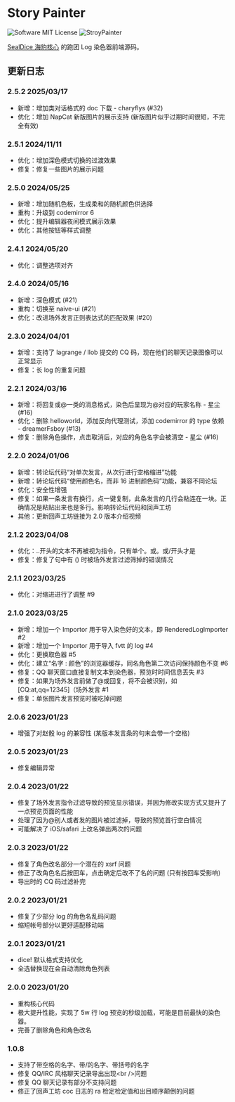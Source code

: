 # Story Painter

![Software MIT License](https://img.shields.io/badge/license-MIT-brightgreen.svg?style=flat-square)
![StroyPainter](https://img.shields.io/badge/SealDice-StroyPainter-blue)

[SealDice 海豹核心](https://github.com/sealdice/sealdice-core) 的跑团 Log 染色器前端源码。

## 更新日志

### 2.5.2 2025/03/17

- 新增：增加类对话格式的 doc 下载  - charyflys (#32)
- 优化：增加 NapCat 新版图片的展示支持 (新版图片似乎过期时间很短，不完全有效)

### 2.5.1 2024/11/11

- 优化：增加深色模式切换的过渡效果
- 修复：修复一些图片的展示问题 

### 2.5.0 2024/05/25

- 新增：增加随机色板，生成柔和的随机颜色供选择
- 重构：升级到 codemirror 6
- 优化：提升编辑器夜间模式展示效果
- 优化：其他按钮等样式调整

### 2.4.1 2024/05/20

- 优化：调整选项对齐

### 2.4.0 2024/05/16

- 新增：深色模式 (#21)
- 重构：切换至 naive-ui (#21)
- 优化：改进场外发言正则表达式的匹配效果 (#20)

### 2.3.0 2024/04/01

- 新增：支持了 lagrange / llob 提交的 CQ 码，现在他们的聊天记录图像可以正常显示
- 修复：长 log 的重复问题

### 2.2.1 2024/03/16

- 新增：将回复或@一类的消息格式，染色后呈现为@对应的玩家名称 - 星尘 (#16)
- 优化：删除 helloworld，添加反向代理测试，添加 codemirror 的 type 依赖 - dreamerFsboy (#13)
- 修复：删除角色操作，点击取消后，对应的角色名字会被清空 - 星尘 (#16)

### 2.2.0 2024/01/06

- 新增：转论坛代码“对单次发言，从次行进行空格缩进”功能
- 新增：转论坛代码“使用颜色名，而非 16 进制颜色码”功能，兼容不同论坛
- 优化：安全性增强
- 修复：如果一条发言有换行，点一键复制，此条发言的几行会粘连在一块。正确情况是粘贴出来也是多行。影响转论坛代码和回声工坊
- 其他：更新回声工坊链接为 2.0 版本介绍视频

### 2.1.2 2023/04/08

- 优化：..开头的文本不再被视为指令，只有单个。或。或/开头才是
- 修复：修复了句中有 () 时被场外发言过滤筛掉的错误情况

### 2.1.1 2023/03/25

- 优化：对缩进进行了调整 #9

### 2.1.0 2023/03/25

- 新增：增加一个 Importor 用于导入染色好的文本，即 RenderedLogImporter #2
- 新增：增加一个 Importor 用于导入 fvtt 的 log #4
- 优化：更换取色器 #5
- 优化：建立“名字 : 颜色”的浏览器缓存，同名角色第二次访问保持颜色不变 #6
- 修复：QQ 聊天窗口直接复制文本到染色器，预览时时间信息丢失 #3
- 修复：如果为场外发言前做了@或回复，将不会被识别，如 [CQ:at,qq=12345]（场外发言 #1
- 修复：单张图片发言预览时被吃掉问题

### 2.0.6 2023/01/23

- 增强了对赵骰 log 的兼容性 (某版本发言条的句末会带一个空格)

### 2.0.5 2023/01/23

- 修复编辑异常

### 2.0.4 2023/01/22

- 修复了场外发言指令过滤导致的预览显示错误，并因为修改实现方式又提升了一点预览页面的性能
- 处理了因为@别人或者发的图片被过滤掉，导致的预览首行空白情况
- 可能解决了 iOS/safari 上改名弹出两次的问题

### 2.0.3 2023/01/22

- 修复了角色改名部分一个潜在的 xsrf 问题
- 修正了改角色名后按回车，点击确定后改不了名的问题 (只有按回车受影响)
- 导出时的 CQ 码过滤补完

### 2.0.2 2023/01/21

- 修复了少部分 log 的角色名乱码问题
- 缩短帐号部分以更好适配移动端

### 2.0.1 2023/01/21

- dice! 默认格式支持优化
- 全选替换现在会自动清除角色列表

### 2.0.0 2023/01/20

- 重构核心代码
- 极大提升性能，实现了 5w 行 log 预览的秒级加载，可能是目前最快的染色器。
- 完善了删除角色和角色改名

### 1.0.8

- 支持了带空格的名字、带/的名字、带括号的名字
- 修复 QQ/IRC 风格聊天记录导出出现\<br />问题
- 修复 QQ 聊天记录有部分不支持问题
- 修正了回声工坊 coc 日志的 ra 检定检定值和出目顺序颠倒的问题
